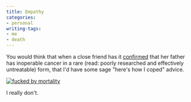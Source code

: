 ```yaml
---
title: Empathy
categories:
- personal
writing-tags:
- me
- death
---
```


You would think that when a close friend has it [confirmed][1] that her father has inoperable cancer in a rare (read: poorly researched and effectively untreatable) form, that I'd have some sage "here's how I coped" advice.

[![fucked by mortality](/assets/2007-01-03-empathy/11444661501-thumb.jpg)][3]

I really don't.

   [1]: http://www.louderplease.com/2007/01/03/a-haiku-about-finding-out-your-dad-is-dying/
   [3]: http://www.gapingvoid.com/
